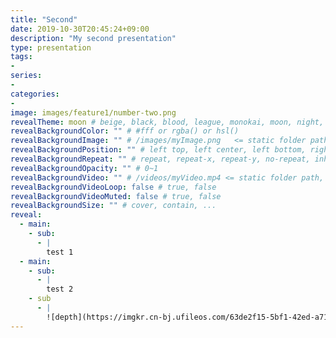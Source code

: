 ```yaml
---
title: "Second"
date: 2019-10-30T20:45:24+09:00
description: "My second presentation"
type: presentation
tags:
-
series:
-
categories:
-
image: images/feature1/number-two.png
revealTheme: moon # beige, black, blood, league, monokai, moon, night, serif, simple, sky, solarized, white
revealBackgroundColor: "" # #fff or rgba() or hsl()
revealBackgroundImage: "" # /images/myImage.png   <= static folder path
revealBackgroundPosition: "" # left top, left center, left bottom, right top, right center ...
revealBackgroundRepeat: "" # repeat, repeat-x, repeat-y, no-repeat, inherit
revealBackgroundOpacity: "" # 0~1
revealBackgroundVideo: "" # /videos/myVideo.mp4 <= static folder path, A single video source, or a comma separated list of video sources.
revealBackgroundVideoLoop: false # true, false
revealBackgroundVideoMuted: false # true, false
revealBackgroundSize: "" # cover, contain, ...
reveal: 
  - main:
    - sub: 
      - |
        test 1
  - main:
    - sub: 
      - |
        test 2
    - sub
      - |
		![depth](https://imgkr.cn-bj.ufileos.com/63de2f15-5bf1-42ed-a71d-f87d264553d8.png)
---
```

